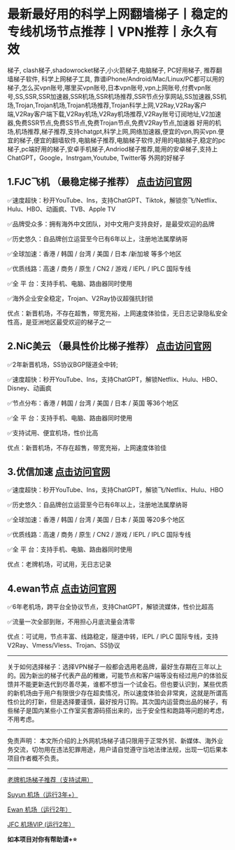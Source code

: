 # 最新最好用的科学上网翻墙梯子丨稳定的专线机场节点推荐丨VPN推荐丨永久有效

梯子, clash梯子,shadowrocket梯子,小火箭梯子,电脑梯子, PC好用梯子, 推荐翻墙梯子软件, 科学上网梯子工具, 靠谱iPhone/Android/Mac/Linux/PC都可以用的梯子,怎么买vpn账号,哪里买vpn账号,日本vpn账号,vpn上网账号,付费vpn账号,SS,SSR,SSR加速器,SSR机场,SSR机场推荐,SSR节点分享网站,SS加速器,SS机场,Trojan,Trojan机场,Trojan机场推荐,Trojan科学上网,V2Ray,V2Ray客户端,V2Ray客户端下载,V2Ray机场,V2Ray机场推荐,V2Ray账号订阅地址,V2加速器,免费SSR节点,免费SS节点,免费Trojan节点,免费V2Ray节点,加速器 好用的机场,机场推荐,梯子推荐,支持chatgpt,科学上网,网络加速器,便宜的vpn,购买vpn.便宜的梯子,便宜的翻墙软件,电脑梯子推荐,电脑梯子软件,好用的电脑梯子,稳定的pc梯子,pc端好用的梯子,安卓手机梯子,Andriod梯子推荐,能用的安卓梯子,支持上 ChatGPT，Google，Instrgam,Youtube, Twitter等 外网的好梯子

## **1.FJC飞机 （最稳定梯子推荐） [点击访问官网](https://go.1vpn.cc/jife)**

✅速度超快：秒开YouTube、Ins，支持ChatGPT、Tiktok，解锁奈飞/Netflix、Hulu、HBO、动画疯、TVB、Apple TV

✅品牌受众多：拥有海外中文团队，对中文用户支持良好，是最受欢迎的品牌

✅历史悠久：自品牌创立运营至今已有6年以上，注册地法属摩纳哥

✅全球加速：香港 / 韩国 / 台湾 / 美国 / 日本 /新加坡 等多个地区

✅优质线路：高速 / 商务 / 原生 / CN2 / 游戏 / IEPL / IPLC 国际专线

✅全 平 台：支持手机、电脑、路由器同时使用

✅海外企业安全稳定，Trojan、V2Ray协议超强抗封锁

优点：新晋机场，不存在超售，带宽充裕，上网速度体验佳，无日志记录隐私安全性高，是亚洲地区最受欢迎的梯子之一

## **2.NiC美云 （最具性价比梯子推荐） [点击访问官网](https://go.1vpn.cc/nisi)**

✅2年新晋机场，SS协议BGP隧道全中转;

✅速度超快：秒开YouTube、Ins，支持ChatGPT，解锁Netflix、Hulu、HBO、Disney、动画疯

✅节点分布：香港 / 韩国 / 台湾 / 美国 / 日本 / 英国 等36个地区

✅全 平 台：支持手机、电脑、路由器同时使用

✅支持试用、便宜机场，性价比高

优点：新晋机场，不存在超售，带宽充裕，上网速度体验佳

## **3.优信加速 [点击访问官网](https://go.1vpn.cc/uxin)**

✅速度超快：秒开YouTube、Ins，支持ChatGPT，解锁飞/Netflix、Hulu、HBO

✅历史悠久：自品牌创立运营至今已有6年以上，注册地法属摩纳哥

✅全球加速：香港 / 韩国 / 台湾 / 美国 / 日本 / 英国 等20多个地区

✅优质线路：高速 / 商务 / 原生 / CN2 / 游戏 / IEPL / IPLC 国际专线

✅全 平 台：支持手机、电脑、路由器同时使用

优点：老牌机场，可试用，无日志记录

## **4.ewan节点 [点击访问官网](https://go.1vpn.cc/ewan)**

✅6年老机场，跨平台全协议节点，支持ChatGPT，解锁流媒体，性价比超高

✅流量一次全部到账，不用担心月底流量会清零

优点：可试用，节点丰富、线路稳定，隧道中转，IEPL / IPLC 国际专线，支持V2Ray、Vmess/Vless、Trojan、SS协议

---

关于如何选择梯子：选择VPN梯子一般都会选用老品牌，最好生存期在三年以上的。因为新出的梯子代表产品的稚嫩，可能节点和客户端等没有经过用户的体验反馈并不能更新迭代到尽善尽美，谁都不想当一个试金石。但也要认识到，某些优质的新机场由于用户有限很少存在超卖情况，所以速度体验会非常爽，这就是所谓高性价比的打新，但是选择要谨慎，最好按月订购。其次国内运营商出品的梯子，有些梯子是国内某些小工作室买套源码搭出来的，出于安全性和跑路等问题的考虑，不用考虑。

---

免责声明： 本文所介绍的上外网机场梯子请只限用于正常外贸、新媒体、海外业务交流，切勿用在违法犯罪用途，用户请自觉遵守当地法律法规，出现一切后果本项目作者概不负责。

---

[老牌机场梯子推荐（支持试用）](https://ihaoke.vip/)

[Suyun 机场（运行3年+）](https://go.1vpn.cc/suyu)

[Ewan 机场（运行2年）](https://go.1vpn.cc/ewan)

[JFC 机场VIP (运行2年）](https://go.1vpn.cc/jife)

**如本项目对你有帮助请+⭐**
